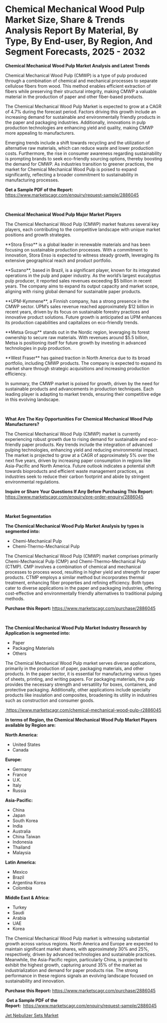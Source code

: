 <p><h1>Chemical Mechanical Wood Pulp Market Size, Share & Trends Analysis Report By Material, By Type, By End-user, By Region, And Segment Forecasts, 2025 - 2032</h1></p><p><strong>Chemical Mechanical Wood Pulp Market Analysis and Latest Trends</strong></p>
<p><p>Chemical Mechanical Wood Pulp (CMWP) is a type of pulp produced through a combination of chemical and mechanical processes to separate cellulose fibers from wood. This method enables efficient extraction of fibers while preserving their structural integrity, making CMWP a valuable material in the production of paper and other fiber-based products.</p><p>The Chemical Mechanical Wood Pulp Market is expected to grow at a CAGR of 4.7% during the forecast period. Factors driving this growth include an increasing demand for sustainable and environmentally friendly products in the paper and packaging industries. Additionally, innovations in pulp production technologies are enhancing yield and quality, making CMWP more appealing to manufacturers.</p><p>Emerging trends include a shift towards recycling and the utilization of alternative raw materials, which can reduce waste and lower production costs. Furthermore, the rise in consumer awareness regarding sustainability is prompting brands to seek eco-friendly sourcing options, thereby boosting the demand for CMWP. As industries transition to greener practices, the market for Chemical Mechanical Wood Pulp is poised to expand significantly, reflecting a broader commitment to sustainability in manufacturing processes.</p></p>
<p><strong>Get a Sample PDF of the Report:&nbsp;</strong> <a href="https://www.marketscagr.com/enquiry/request-sample/2886045?utm_campaign=1835&utm_medium=2&utm_source=Github&utm_content=ia&utm_term=13032025&utm_id=chemical-mechanical-wood-pulp">https://www.marketscagr.com/enquiry/request-sample/2886045</a></p>
<p>&nbsp;</p>
<p><strong>Chemical Mechanical Wood Pulp Major Market Players</strong></p>
<p><p>The Chemical Mechanical Wood Pulp (CMWP) market features several key players, each contributing to the competitive landscape with unique market positions and growth strategies. </p><p>**Stora Enso** is a global leader in renewable materials and has been focusing on sustainable production processes. With a commitment to innovation, Stora Enso is expected to witness steady growth, leveraging its extensive geographical reach and product portfolio.</p><p>**Suzano**, based in Brazil, is a significant player, known for its integrated operations in the pulp and paper industry. As the world’s largest eucalyptus pulp producer, it reported sales revenues exceeding $5 billion in recent years. The company aims to expand its output capacity and market scope, aligning with rising global demand for sustainable paper products.</p><p>**UPM-Kymmene**, a Finnish company, has a strong presence in the CMWP sector. UPM’s sales revenue reached approximately $12 billion in recent years, driven by its focus on sustainable forestry practices and innovative product solutions. Future growth is anticipated as UPM enhances its production capabilities and capitalizes on eco-friendly trends.</p><p>**Metsa Group** stands out in the Nordic region, leveraging its forest ownership to secure raw materials. With revenues around $5.5 billion, Metsa is positioning itself for future growth by investing in advanced technologies in pulp production.</p><p>**West Fraser** has gained traction in North America due to its broad portfolio, including CMWP products. The company is expected to expand its market share through strategic acquisitions and increasing production efficiency.</p><p>In summary, the CMWP market is poised for growth, driven by the need for sustainable products and advancements in production techniques. Each leading player is adapting to market trends, ensuring their competitive edge in this evolving landscape.</p></p>
<p>&nbsp;</p>
<p><strong>What Are The Key Opportunities For Chemical Mechanical Wood Pulp Manufacturers?</strong></p>
<p><p>The Chemical Mechanical Wood Pulp (CMWP) market is currently experiencing robust growth due to rising demand for sustainable and eco-friendly paper products. Key trends include the integration of advanced pulping technologies, enhancing yield and reducing environmental impact. The market is projected to grow at a CAGR of approximately 5% over the next five years, driven by increasing paper consumption in regions like Asia-Pacific and North America. Future outlook indicates a potential shift towards bioproducts and efficient waste management practices, as industries seek to reduce their carbon footprint and abide by stringent environmental regulations.</p></p>
<p><strong>Inquire or Share Your Questions If Any Before Purchasing This Report:</strong> <a href="https://www.marketscagr.com/enquiry/pre-order-enquiry/2886045?utm_campaign=1835&utm_medium=2&utm_source=Github&utm_content=ia&utm_term=13032025&utm_id=chemical-mechanical-wood-pulp">https://www.marketscagr.com/enquiry/pre-order-enquiry/2886045</a></p>
<p>&nbsp;</p>
<p><strong>Market Segmentation</strong></p>
<p><strong>The Chemical Mechanical Wood Pulp Market Analysis by types is segmented into:</strong></p>
<p><ul><li>Chemi-Mechanical Pulp</li><li>Chemi-Thermo-Mechanical Pulp</li></ul></p>
<p><p>The Chemical Mechanical Wood Pulp (CMWP) market comprises primarily Chemi-Mechanical Pulp (CMP) and Chemi-Thermo-Mechanical Pulp (CTMP). CMP involves a combination of chemical and mechanical processes to process wood, resulting in higher yield and strength for paper products. CTMP employs a similar method but incorporates thermal treatment, enhancing fiber properties and refining efficiency. Both types cater to diverse applications in the paper and packaging industries, offering cost-effective and environmentally friendly alternatives to traditional pulping methods.</p></p>
<p><strong>Purchase this Report:&nbsp;</strong><a href="https://www.marketscagr.com/purchase/2886045?utm_campaign=1835&utm_medium=2&utm_source=Github&utm_content=ia&utm_term=13032025&utm_id=chemical-mechanical-wood-pulp">https://www.marketscagr.com/purchase/2886045</a></p>
<p>&nbsp;</p>
<p><strong>The Chemical Mechanical Wood Pulp Market Industry Research by Application is segmented into:</strong></p>
<p><ul><li>Paper</li><li>Packaging Materials</li><li>Others</li></ul></p>
<p><p>The Chemical Mechanical Wood Pulp market serves diverse applications, primarily in the production of paper, packaging materials, and other products. In the paper sector, it is essential for manufacturing various types of sheets, printing, and writing papers. For packaging materials, the pulp provides the necessary strength and versatility for boxes, containers, and protective packaging. Additionally, other applications include specialty products like insulation and composites, broadening its utility in industries such as construction and consumer goods.</p></p>
<p><a href="https://www.marketscagr.com/chemical-mechanical-wood-pulp-r2886045?utm_campaign=1835&utm_medium=2&utm_source=Github&utm_content=ia&utm_term=13032025&utm_id=chemical-mechanical-wood-pulp">&nbsp;https://www.marketscagr.com/chemical-mechanical-wood-pulp-r2886045</a></p>
<p><strong>In terms of Region, the Chemical Mechanical Wood Pulp Market Players available by Region are:</strong></p>
<p>
    <p> <strong> North America: </strong>
        <ul>
            <li>United States</li>
            <li>Canada</li>
        </ul>
        </p> 
    <p> <strong> Europe: </strong>
        <ul>
            <li>Germany</li>
            <li>France</li>
            <li>U.K.</li>
            <li>Italy</li>
            <li>Russia</li>
        </ul>
        </p> 
    <p> <strong> Asia-Pacific: </strong>
        <ul>
            <li>China</li>
            <li>Japan</li>
            <li>South Korea</li>
            <li>India</li>
            <li>Australia</li>
            <li>China Taiwan</li>
            <li>Indonesia</li>
            <li>Thailand</li>
            <li>Malaysia</li>
        </ul>
        </p> 
    <p> <strong> Latin America: </strong>
        <ul>
            <li>Mexico</li>
            <li>Brazil</li>
            <li>Argentina Korea</li>
            <li>Colombia</li>
        </ul>
        </p> 
    <p> <strong> Middle East & Africa: </strong>
        <ul>
            <li>Turkey</li>
            <li>Saudi</li>
            <li>Arabia</li>
            <li>UAE</li>
            <li>Korea</li>
        </ul>
    </p>
    </p>
<p><p>The Chemical Mechanical Wood Pulp market is witnessing substantial growth across various regions. North America and Europe are expected to maintain significant market shares, with approximately 30% and 25%, respectively, driven by advanced technologies and sustainable practices. Meanwhile, the Asia-Pacific region, particularly China, is projected to exhibit the highest growth, capturing around 35% of the market as industrialization and demand for paper products rise. The strong performance in these regions signals an evolving landscape focused on sustainability and innovation.</p></p>
<p><strong>Purchase this Report: </strong><a href="https://www.marketscagr.com/purchase/2886045?utm_campaign=1835&utm_medium=2&utm_source=Github&utm_content=ia&utm_term=13032025&utm_id=chemical-mechanical-wood-pulp">https://www.marketscagr.com/purchase/2886045</a></p>
<p>&nbsp;<strong>Get a Sample PDF of the Report:&nbsp;&nbsp;</strong><a href="https://www.marketscagr.com/enquiry/request-sample/2886045?utm_campaign=1835&utm_medium=2&utm_source=Github&utm_content=ia&utm_term=13032025&utm_id=chemical-mechanical-wood-pulp">https://www.marketscagr.com/enquiry/request-sample/2886045</a></p>
<p><strong></strong></p>
<p><p><a href="https://github.com/XavierTyler76/Market-Research-Report-List-1/blob/main/jet-nebulizer-sets-market.md?utm_campaign=1835&utm_medium=2&utm_source=Github&utm_content=ia&utm_term=13032025&utm_id=chemical-mechanical-wood-pulp">Jet Nebulizer Sets Market</a></p></p>